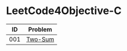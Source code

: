 # LeetCode4Objective-C

| ID | Problem  |
| --- | ---  |
| 001 |[Two-Sum](https://leetcode-cn.com/problems/two-sum/) |
